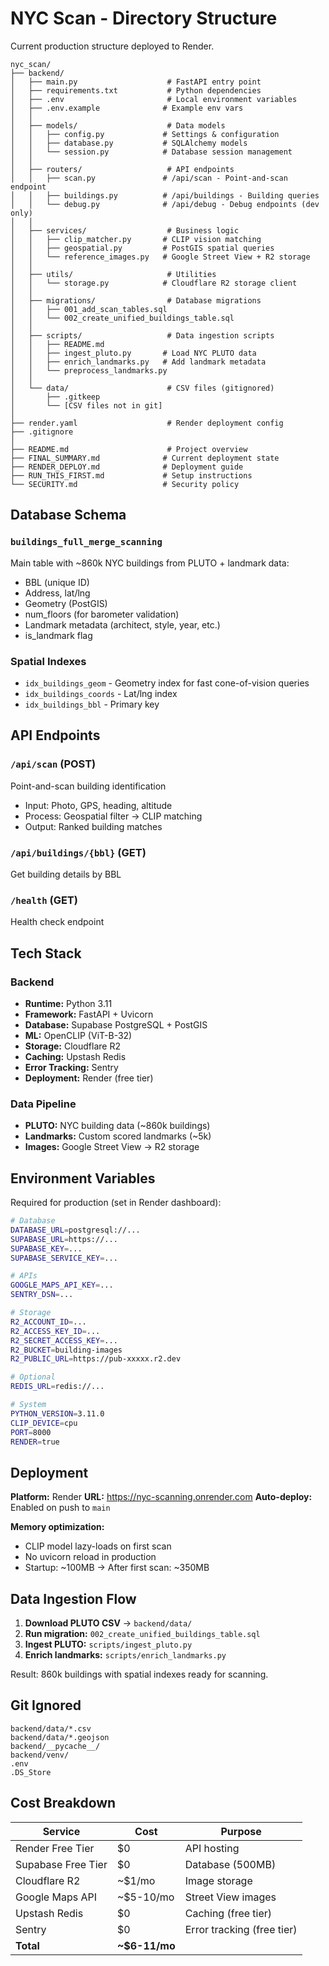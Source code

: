 # NYC Scan - Directory Structure

Current production structure deployed to Render.

```
nyc_scan/
├── backend/
│   ├── main.py                    # FastAPI entry point
│   ├── requirements.txt           # Python dependencies
│   ├── .env                       # Local environment variables
│   ├── .env.example              # Example env vars
│   │
│   ├── models/                    # Data models
│   │   ├── config.py             # Settings & configuration
│   │   ├── database.py           # SQLAlchemy models
│   │   └── session.py            # Database session management
│   │
│   ├── routers/                   # API endpoints
│   │   ├── scan.py               # /api/scan - Point-and-scan endpoint
│   │   ├── buildings.py          # /api/buildings - Building queries
│   │   └── debug.py              # /api/debug - Debug endpoints (dev only)
│   │
│   ├── services/                  # Business logic
│   │   ├── clip_matcher.py       # CLIP vision matching
│   │   ├── geospatial.py         # PostGIS spatial queries
│   │   └── reference_images.py   # Google Street View + R2 storage
│   │
│   ├── utils/                     # Utilities
│   │   └── storage.py            # Cloudflare R2 storage client
│   │
│   ├── migrations/                # Database migrations
│   │   ├── 001_add_scan_tables.sql
│   │   └── 002_create_unified_buildings_table.sql
│   │
│   ├── scripts/                   # Data ingestion scripts
│   │   ├── README.md
│   │   ├── ingest_pluto.py       # Load NYC PLUTO data
│   │   ├── enrich_landmarks.py   # Add landmark metadata
│   │   └── preprocess_landmarks.py
│   │
│   └── data/                      # CSV files (gitignored)
│       ├── .gitkeep
│       └── [CSV files not in git]
│
├── render.yaml                    # Render deployment config
├── .gitignore
│
├── README.md                      # Project overview
├── FINAL_SUMMARY.md              # Current deployment state
├── RENDER_DEPLOY.md              # Deployment guide
├── RUN_THIS_FIRST.md             # Setup instructions
└── SECURITY.md                   # Security policy
```

## Database Schema

### `buildings_full_merge_scanning`
Main table with ~860k NYC buildings from PLUTO + landmark data:
- BBL (unique ID)
- Address, lat/lng
- Geometry (PostGIS)
- num_floors (for barometer validation)
- Landmark metadata (architect, style, year, etc.)
- is_landmark flag

### Spatial Indexes
- `idx_buildings_geom` - Geometry index for fast cone-of-vision queries
- `idx_buildings_coords` - Lat/lng index
- `idx_buildings_bbl` - Primary key

## API Endpoints

### `/api/scan` (POST)
Point-and-scan building identification
- Input: Photo, GPS, heading, altitude
- Process: Geospatial filter → CLIP matching
- Output: Ranked building matches

### `/api/buildings/{bbl}` (GET)
Get building details by BBL

### `/health` (GET)
Health check endpoint

## Tech Stack

### Backend
- **Runtime:** Python 3.11
- **Framework:** FastAPI + Uvicorn
- **Database:** Supabase PostgreSQL + PostGIS
- **ML:** OpenCLIP (ViT-B-32)
- **Storage:** Cloudflare R2
- **Caching:** Upstash Redis
- **Error Tracking:** Sentry
- **Deployment:** Render (free tier)

### Data Pipeline
- **PLUTO:** NYC building data (~860k buildings)
- **Landmarks:** Custom scored landmarks (~5k)
- **Images:** Google Street View → R2 storage

## Environment Variables

Required for production (set in Render dashboard):

```bash
# Database
DATABASE_URL=postgresql://...
SUPABASE_URL=https://...
SUPABASE_KEY=...
SUPABASE_SERVICE_KEY=...

# APIs
GOOGLE_MAPS_API_KEY=...
SENTRY_DSN=...

# Storage
R2_ACCOUNT_ID=...
R2_ACCESS_KEY_ID=...
R2_SECRET_ACCESS_KEY=...
R2_BUCKET=building-images
R2_PUBLIC_URL=https://pub-xxxxx.r2.dev

# Optional
REDIS_URL=redis://...

# System
PYTHON_VERSION=3.11.0
CLIP_DEVICE=cpu
PORT=8000
RENDER=true
```

## Deployment

**Platform:** Render
**URL:** https://nyc-scanning.onrender.com
**Auto-deploy:** Enabled on push to `main`

**Memory optimization:**
- CLIP model lazy-loads on first scan
- No uvicorn reload in production
- Startup: ~100MB → After first scan: ~350MB

## Data Ingestion Flow

1. **Download PLUTO CSV** → `backend/data/`
2. **Run migration:** `002_create_unified_buildings_table.sql`
3. **Ingest PLUTO:** `scripts/ingest_pluto.py`
4. **Enrich landmarks:** `scripts/enrich_landmarks.py`

Result: 860k buildings with spatial indexes ready for scanning.

## Git Ignored

```
backend/data/*.csv
backend/data/*.geojson
backend/__pycache__/
backend/venv/
.env
.DS_Store
```

## Cost Breakdown

| Service | Cost | Purpose |
|---------|------|---------|
| Render Free Tier | $0 | API hosting |
| Supabase Free Tier | $0 | Database (500MB) |
| Cloudflare R2 | ~$1/mo | Image storage |
| Google Maps API | ~$5-10/mo | Street View images |
| Upstash Redis | $0 | Caching (free tier) |
| Sentry | $0 | Error tracking (free tier) |
| **Total** | **~$6-11/mo** | |
